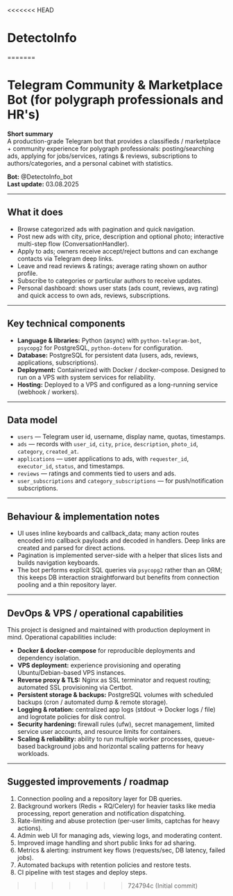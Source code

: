 <<<<<<< HEAD
# DetectoInfo
=======
# Telegram Community & Marketplace Bot (for polygraph professionals and HR's)

**Short summary**  
A production-grade Telegram bot that provides a classifieds / marketplace + community experience for polygraph professionals: posting/searching ads, applying for jobs/services, ratings & reviews, subscriptions to authors/categories, and a personal cabinet with statistics.

**Bot:** @DetectoInfo_bot  
**Last update:** 03.08.2025

---

## What it does
- Browse categorized ads with pagination and quick navigation.  
- Post new ads with city, price, description and optional photo; interactive multi-step flow (ConversationHandler).  
- Apply to ads; owners receive accept/reject buttons and can exchange contacts via Telegram deep links.  
- Leave and read reviews & ratings; average rating shown on author profile.  
- Subscribe to categories or particular authors to receive updates.  
- Personal dashboard: shows user stats (ads count, reviews, avg rating) and quick access to own ads, reviews, subscriptions.

---

## Key technical components
- **Language & libraries:** Python (async) with `python-telegram-bot`, `psycopg2` for PostgreSQL, `python-dotenv` for configuration.  
- **Database:** PostgreSQL for persistent data (users, ads, reviews, applications, subscriptions).  
- **Deployment:** Containerized with Docker / docker-compose. Designed to run on a VPS with system services for reliability.  
- **Hosting:** Deployed to a VPS and configured as a long-running service (webhook / workers).

---

## Data model
- `users` — Telegram user id, username, display name, quotas, timestamps.  
- `ads` — records with `user_id`, `city`, `price`, `description`, `photo_id`, `category`, `created_at`.  
- `applications` — user applications to ads, with `requester_id`, `executor_id`, `status`, and timestamps.  
- `reviews` — ratings and comments tied to users and ads.  
- `user_subscriptions` and `category_subscriptions` — for push/notification subscriptions.

---

## Behaviour & implementation notes
- UI uses inline keyboards and callback_data; many action routes encoded into callback payloads and decoded in handlers. Deep links are created and parsed for direct actions.  
- Pagination is implemented server-side with a helper that slices lists and builds navigation keyboards.  
- The bot performs explicit SQL queries via `psycopg2` rather than an ORM; this keeps DB interaction straightforward but benefits from connection pooling and a thin repository layer.

---

## DevOps & VPS / operational capabilities
This project is designed and maintained with production deployment in mind. Operational capabilities include:

- **Docker & docker-compose** for reproducible deployments and dependency isolation.  
- **VPS deployment:** experience provisioning and operating Ubuntu/Debian-based VPS instances.  
- **Reverse proxy & TLS:** Nginx as SSL terminator and request routing; automated SSL provisioning via Certbot.  
- **Persistent storage & backups:** PostgreSQL volumes with scheduled backups (cron / automated dump & remote storage).  
- **Logging & rotation:** centralized app logs (stdout → Docker logs / file) and logrotate policies for disk control.  
- **Security hardening:** firewall rules (ufw), secret management, limited service user accounts, and resource limits for containers.  
- **Scaling & reliability:** ability to run multiple worker processes, queue-based background jobs and horizontal scaling patterns for heavy workloads.

---

## Suggested improvements / roadmap
1. Connection pooling and a repository layer for DB queries.  
2. Background workers (Redis + RQ/Celery) for heavier tasks like media processing, report generation and notification dispatching.  
3. Rate-limiting and abuse protection (per-user limits, captchas for heavy actions).  
4. Admin web UI for managing ads, viewing logs, and moderating content.  
5. Improved image handling and short public links for ad sharing.  
6. Metrics & alerting: instrument key flows (requests/sec, DB latency, failed jobs).  
7. Automated backups with retention policies and restore tests.  
8. CI pipeline with test stages and deploy steps.
>>>>>>> 724794c (Initial commit)
